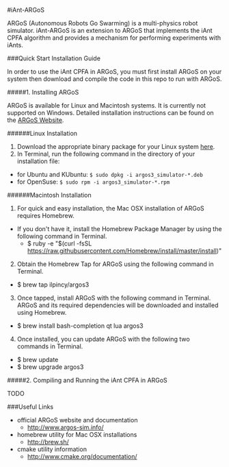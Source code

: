 #iAnt-ARGoS

ARGoS (Autonomous Robots Go Swarming) is a multi-physics robot simulator. iAnt-ARGoS is an extension to ARGoS that implements the iAnt CPFA algorithm and provides a mechanism for performing experiments with iAnts.

###Quick Start Installation Guide

In order to use the iAnt CPFA in ARGoS, you must first install ARGoS on your system then download and compile the code in this repo to run with ARGoS.

#####1. Installing ARGoS

ARGoS is available for Linux and Macintosh systems. It is currently not supported on Windows. Detailed installation instructions can be found on the [ARGoS Website](http://www.argos-sim.info/user_manual.php).

######Linux Installation

1. Download the appropriate binary package for your Linux system [here](http://www.argos-sim.info/core.php).
2. In Terminal, run the following command in the directory of your installation file:
  * for Ubuntu and KUbuntu: ```$ sudo dpkg -i argos3_simulator-*.deb```
  * for OpenSuse:           ```$ sudo rpm -i argos3_simulator-*.rpm```

######Macintosh Installation

1. For quick and easy installation, the Mac OSX installation of ARGoS requires Homebrew.
  * If you don't have it, install the Homebrew Package Manager by using the following command in Terminal.
    - $ ruby -e "$(curl -fsSL https://raw.githubusercontent.com/Homebrew/install/master/install)"
2. Obtain the Homebrew Tap for ARGoS using the following command in Terminal.
  * $ brew tap ilpincy/argos3
3. Once tapped, install ARGoS with the following command in Terminal. ARGoS and its required dependencies will be downloaded and installed using Homebrew.
  * $ brew install bash-completion qt lua argos3
4. Once installed, you can update ARGoS with the following two commands in Terminal.
  * $ brew update
  * $ brew upgrade argos3

#####2. Compiling and Running the iAnt CPFA in ARGoS

TODO

###Useful Links

* official ARGoS website and documentation
  * http://www.argos-sim.info/
* homebrew utility for Mac OSX installations
  * http://brew.sh/
* cmake utility information
  * http://www.cmake.org/documentation/
